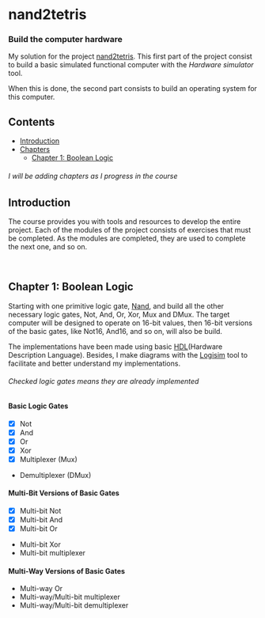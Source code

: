 # nand2tetris

### Build the computer hardware

My solution for the project [nand2tetris](https://www.nand2tetris.org/course). This first part of the project consist to build a basic simulated functional computer with the _Hardware simulator_ tool. 

When this is done, the second part consists to build an operating system for this computer.


## Contents
- [Introduction](#Introduction)
- [Chapters](#Chapters)
    - [Chapter 1: Boolean Logic](#Chapter_1)

###### *I will be adding chapters as I progress in the course*

<a name='Introduction'></a>
 
## Introduction

The course provides you with tools and resources to develop the entire project. Each of the modules of the project consists of exercises that must be completed. As the modules are completed, they are used to complete the next one, and so on.

<br>

<a name='Chapters'></a>

<a name='Chapter_1'></a>
 
## Chapter 1: Boolean Logic

Starting with one primitive logic gate, [Nand](https://en.wikipedia.org/wiki/NAND_gate), and build all the other necessary logic gates, Not, And, Or, Xor, Mux and DMux.
The target computer will be designed to operate on 16-bit values, then 16-bit versions of the basic gates, like Not16,
And16, and so on, will also be build.

The implementations have been made using basic [HDL](https://en.wikipedia.org/wiki/Hardware_description_language)(Hardware Description Language). Besides, I make diagrams with the [Logisim](http://www.cburch.com/logisim/index.html) tool to facilitate and better understand my implementations.


###### *Checked logic gates means they are already implemented*

#### Basic Logic Gates
- [x] Not
- [x] And
- [x] Or
- [x] Xor
- [x] Multiplexer (Mux)
- Demultiplexer (DMux)

#### Multi-Bit Versions of Basic Gates
- [x] Multi-bit Not
- [x] Multi-bit And
- [x] Multi-bit Or
- Multi-bit Xor
- Multi-bit multiplexer

#### Multi-Way Versions of Basic Gates
- Multi-way Or
- Multi-way/Multi-bit multiplexer
- Multi-way/Multi-bit demultiplexer
